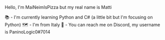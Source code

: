 Hello, I'm MaiNeimIsPizza but my real name is Matti

📚 - I'm currently learning Python and C# (a little bit but I'm focusing on Python)
🗺️ - I'm from Italy
🤙 - You can reach me on Discord, my username is PaninoLogic0#7014
